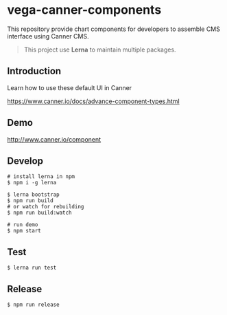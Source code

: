 # vega-canner-components

This repository provide chart components for developers to assemble CMS interface using Canner CMS.

> This project use **Lerna** to maintain multiple packages.

## Introduction

Learn how to use these default UI in Canner

https://www.canner.io/docs/advance-component-types.html

## Demo

http://www.canner.io/component

## Develop

```
# install lerna in npm
$ npm i -g lerna

$ lerna bootstrap
$ npm run build
# or watch for rebuilding
$ npm run build:watch

# run demo
$ npm start
```

## Test

```
$ lerna run test
```

## Release

```
$ npm run release
```
